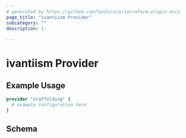 ```yaml
---
# generated by https://github.com/hashicorp/terraform-plugin-docs
page_title: "ivantiism Provider"
subcategory: ""
description: |-
  
---
```


# ivantiism Provider



## Example Usage

```terraform
provider "scaffolding" {
  # example configuration here
}
```

<!-- schema generated by tfplugindocs -->
## Schema
